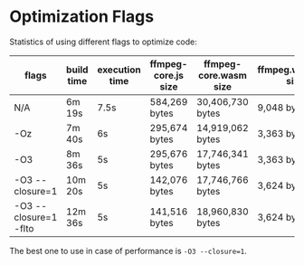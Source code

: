 # Optimization Flags

Statistics of using different flags to optimize code:

| flags | build time | execution time | ffmpeg-core.js size | ffmpeg-core.wasm size | ffmpeg.worker.js size |
| ----- | ---------- | ---------------| ------------------- | --------------------- | --------------------- |
| N/A                   | 6m 19s  | 7.5s | 584,269 bytes | 30,406,730 bytes | 9,048 bytes |
| -Oz                   | 7m 40s  | 6s   | 295,674 bytes | 14,919,062 bytes | 3,363 bytes |
| -O3                   | 8m 36s  | 5s   | 295,676 bytes | 17,746,341 bytes | 3,363 bytes |
| -O3 --closure=1       | 10m 20s | 5s   | 142,076 bytes | 17,746,766 bytes | 3,624 bytes |
| -O3 --closure=1 -flto | 12m 36s | 5s   | 141,516 bytes | 18,960,830 bytes | 3,624 bytes |

The best one to use in case of performance is `-O3 --closure=1`.
